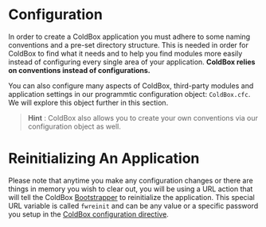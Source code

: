 # Configuration

In order to create a ColdBox application you must adhere to some naming conventions and a pre-set directory structure. This is needed in order for ColdBox to find what it needs and to help you find modules more easily instead of configuring every single area of your application.  **ColdBox relies on conventions instead of configurations.**

You can also configure many aspects of ColdBox, third-party modules and application settings in our programmtic configuration object: `ColdBox.cfc`.  We will explore this object further in this section.

> **Hint** : ColdBox also allows you to create your own conventions via our configuration object as well.

# Reinitializing An Application
Please note that anytime you make any configuration changes or there are things in memory you wish to clear out, you will be using a URL action that will tell the ColdBox [Bootstrapper](bootstrapper.md) to reinitialize the application.  This special URL variable is called `fwreinit` and can be any value or a specific password you setup in the [ColdBox configuration directive](configuration_directives/coldbox.md).
